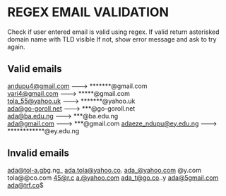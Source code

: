 # REGEX EMAIL VALIDATION

Check if user entered email is valid using regex.
If valid return asterisked domain name with TLD visible
If not, show error message and ask to try again.

## Valid emails
andupu4@gmail.com   ---> *******@gmail.com              
vari4@gmail.com     ---> *****@gmail.com              
tola_55@yahoo.uk    ---> *******@yahoo.uk               
ada@go-goroll.net   ---> ***@go-goroll.net         
ada@ba.edu.ng       ---> ***@ba.edu.ng                
ada@gmail.com       ---> ***@gmail.com
adaeze_ndupu@ey.edu.ng    ---> ************@ey.edu.ng

## Invalid emails
ada@tol-a.gbg.ng_
ada.tola@yahoo.co.
ada_@yahoo.com
@y.com
tola@@co.com
45@r.c
a.@yahoo.com
ada_t@go.co..y
ada@5gmail.com
ada@trf.co$
